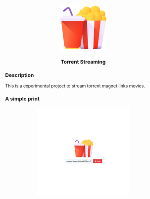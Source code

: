 <div align="center">
    <img src="./client/popcorn.svg" width="150">
    <h3>Torrent Streaming</h3>
</div>

### Description

This is a experimental project to stream torrent magnet links movies.

### A simple print

<div align="center">
    <img src="./assets/print01.png" width="300">
</div>

